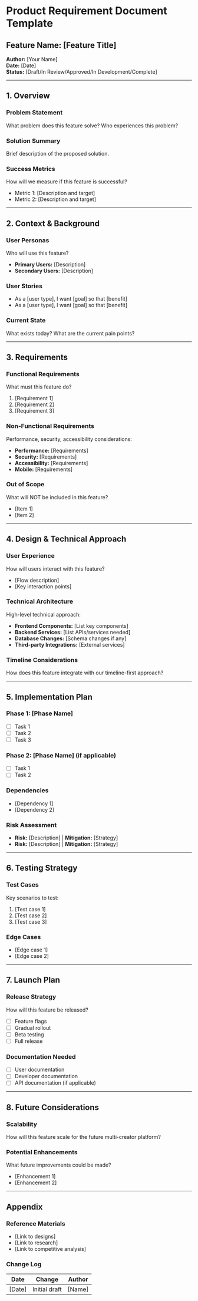 # Product Requirement Document Template

## Feature Name: [Feature Title]

**Author:** [Your Name]  
**Date:** [Date]  
**Status:** [Draft/In Review/Approved/In Development/Complete]

---

## 1. Overview

### Problem Statement

What problem does this feature solve? Who experiences this problem?

### Solution Summary

Brief description of the proposed solution.

### Success Metrics

How will we measure if this feature is successful?

- Metric 1: [Description and target]
- Metric 2: [Description and target]

---

## 2. Context & Background

### User Personas

Who will use this feature?

- **Primary Users:** [Description]
- **Secondary Users:** [Description]

### User Stories

- As a [user type], I want [goal] so that [benefit]
- As a [user type], I want [goal] so that [benefit]

### Current State

What exists today? What are the current pain points?

---

## 3. Requirements

### Functional Requirements

What must this feature do?

1. [Requirement 1]
2. [Requirement 2]
3. [Requirement 3]

### Non-Functional Requirements

Performance, security, accessibility considerations:

- **Performance:** [Requirements]
- **Security:** [Requirements]
- **Accessibility:** [Requirements]
- **Mobile:** [Requirements]

### Out of Scope

What will NOT be included in this feature?

- [Item 1]
- [Item 2]

---

## 4. Design & Technical Approach

### User Experience

How will users interact with this feature?

- [Flow description]
- [Key interaction points]

### Technical Architecture

High-level technical approach:

- **Frontend Components:** [List key components]
- **Backend Services:** [List APIs/services needed]
- **Database Changes:** [Schema changes if any]
- **Third-party Integrations:** [External services]

### Timeline Considerations

How does this feature integrate with our timeline-first approach?

---

## 5. Implementation Plan

### Phase 1: [Phase Name]

- [ ] Task 1
- [ ] Task 2
- [ ] Task 3

### Phase 2: [Phase Name] (if applicable)

- [ ] Task 1
- [ ] Task 2

### Dependencies

- [Dependency 1]
- [Dependency 2]

### Risk Assessment

- **Risk:** [Description] | **Mitigation:** [Strategy]
- **Risk:** [Description] | **Mitigation:** [Strategy]

---

## 6. Testing Strategy

### Test Cases

Key scenarios to test:

1. [Test case 1]
2. [Test case 2]
3. [Test case 3]

### Edge Cases

- [Edge case 1]
- [Edge case 2]

---

## 7. Launch Plan

### Release Strategy

How will this feature be released?

- [ ] Feature flags
- [ ] Gradual rollout
- [ ] Beta testing
- [ ] Full release

### Documentation Needed

- [ ] User documentation
- [ ] Developer documentation
- [ ] API documentation (if applicable)

---

## 8. Future Considerations

### Scalability

How will this feature scale for the future multi-creator platform?

### Potential Enhancements

What future improvements could be made?

- [Enhancement 1]
- [Enhancement 2]

---

## Appendix

### Reference Materials

- [Link to designs]
- [Link to research]
- [Link to competitive analysis]

### Change Log

| Date   | Change        | Author |
| ------ | ------------- | ------ |
| [Date] | Initial draft | [Name] |
